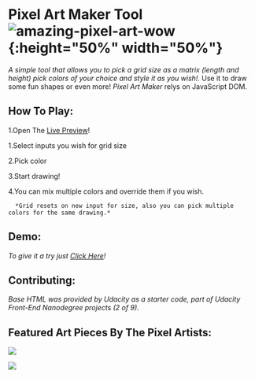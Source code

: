 # Pixel Art Maker Tool  ![amazing-pixel-art-wow](https://user-images.githubusercontent.com/44810632/75442397-101c9180-5968-11ea-893c-ece047e0b28c.gif){:height="50%" width="50%"}

*A simple tool that allows you to pick a grid size as a matrix (length and height) pick colors of your choice and style it as you wish!.*
Use it to draw some fun shapes or even more!
_Pixel Art Maker_ relys on JavaScript DOM.

## How To Play:


1.Open The [Live Preview](https://safei-ashraf.github.io/Pixel-Art-Maker/index.html)!



1.Select inputs you wish for grid size


2.Pick color


3.Start drawing!


4.You can mix multiple colors and override them if you wish.


      *Grid resets on new input for size, also you can pick multiple colors for the same drawing.*
      
      
## Demo:


*To give it a try just [Click Here](https://safei-ashraf.github.io/Pixel-Art-Maker/index.html)!*

## Contributing:


*Base HTML was provided by Udacity as a starter code, part of Udacity Front-End Nanodegree projects (2 of 9).*


## Featured Art Pieces By The Pixel Artists:

![](https://user-images.githubusercontent.com/44810632/75441946-34c43980-5967-11ea-8b13-351513e5f265.jpg)


![](https://user-images.githubusercontent.com/44810632/75441974-3a218400-5967-11ea-9d9e-0a0aa958fa23.png)



